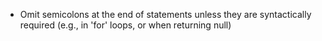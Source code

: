 - Omit semicolons at the end of statements unless they are syntactically required (e.g., in 'for' loops, or when returning null)

